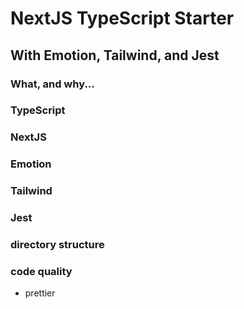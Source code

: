 # NextJS TypeScript Starter

## With Emotion, Tailwind, and Jest

### What, and why...

### TypeScript

### NextJS

### Emotion

### Tailwind

### Jest

### directory structure

### code quality

- prettier
